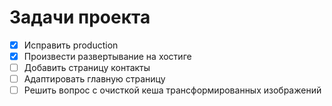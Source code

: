 Задачи проекта
=======

 - [x] Исправить production
 - [x] Произвести развертывание на хостиге
 - [ ] Добавить страницу контакты
 - [ ] Адаптировать главную страницу
 - [ ] Решить вопрос с очисткой кеша трансформированных изображений
